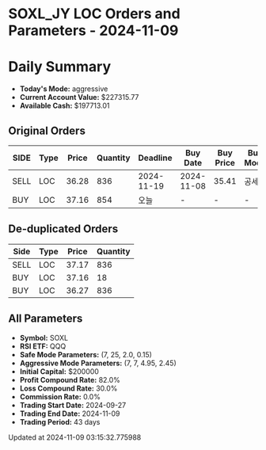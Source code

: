 # SOXL_JY LOC Orders and Parameters - 2024-11-09

# Daily Summary

- **Today's Mode:** aggressive
- **Current Account Value:** $227315.77
- **Available Cash:** $197713.01

## Original Orders

| SIDE | Type | Price | Quantity | Deadline | Buy Date | Buy Price | Buy Mode |
|------|------|-------|----------|----------|----------|-----------|----------|
| SELL | LOC | 36.28 | 836 | 2024-11-19 | 2024-11-08 | 35.41 | 공세 |
| BUY | LOC | 37.16 | 854 | 오늘 | - | - | - |

## De-duplicated Orders

| Side | Type | Price | Quantity |
|------|------|-------|----------|
| SELL | LOC | 37.17 | 836 |
| BUY | LOC | 37.16 | 18 |
| BUY | LOC | 36.27 | 836 |

## All Parameters

- **Symbol:** SOXL
- **RSI ETF:** QQQ
- **Safe Mode Parameters:** (7, 25, 2.0, 0.15)
- **Aggressive Mode Parameters:** (7, 7, 4.95, 2.45)
- **Initial Capital:** $200000
- **Profit Compound Rate:** 82.0%
- **Loss Compound Rate:** 30.0%
- **Commission Rate:** 0.0%
- **Trading Start Date:** 2024-09-27
- **Trading End Date:** 2024-11-09
- **Trading Period:** 43 days

Updated at 2024-11-09 03:15:32.775988
